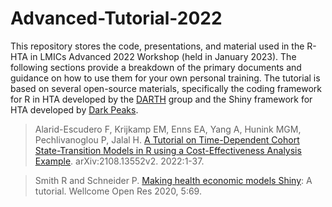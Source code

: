 # Advanced-Tutorial-2022
This repository stores the code, presentations, and material used in the R-HTA in LMICs Advanced 2022 Workshop (held in January 2023). The following sections provide a breakdown of the primary documents and guidance on how to use them for your own personal training. The tutorial is based on several open-source materials, specifically the coding framework for R in HTA developed by the [DARTH](https://darthworkgroup.com) group and the Shiny framework for HTA developed by [Dark Peaks](https://darkpeakanalytics.com).

> Alarid-Escudero F, Krijkamp EM, Enns EA, Yang A, Hunink MGM, Pechlivanoglou P, Jalal H. [A Tutorial on Time-Dependent Cohort State-Transition Models in R using a Cost-Effectiveness Analysis Example](https://arxiv.org/abs/2108.13552). arXiv:2108.13552v2. 2022:1-37.

> Smith R and Schneider P. [Making health economic models Shiny](https://doi.org/10.12688/wellcomeopenres.15807.1): A tutorial. Wellcome Open Res 2020, 5:69.